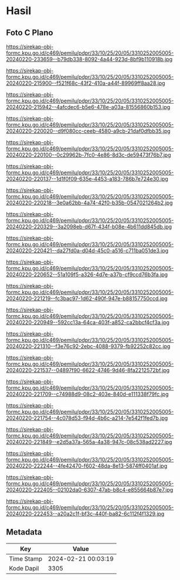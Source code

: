 # Hasil

## Foto C Plano

https://sirekap-obj-formc.kpu.go.id/c469/pemilu/pdpr/33/10/25/20/05/3310252005005-20240220-233659--b79db338-8092-4a44-923d-8bf9b110918b.jpg

https://sirekap-obj-formc.kpu.go.id/c469/pemilu/pdpr/33/10/25/20/05/3310252005005-20240220-215900--f521f68c-43f2-410a-a44f-89969ff8aa28.jpg

https://sirekap-obj-formc.kpu.go.id/c469/pemilu/pdpr/33/10/25/20/05/3310252005005-20240220-215942--4afcdec6-b5e6-478e-a03a-81556860b153.jpg

https://sirekap-obj-formc.kpu.go.id/c469/pemilu/pdpr/33/10/25/20/05/3310252005005-20240220-220020--d9f080cc-ceeb-4580-a9cb-21daf0dfbb35.jpg

https://sirekap-obj-formc.kpu.go.id/c469/pemilu/pdpr/33/10/25/20/05/3310252005005-20240220-220100--0c29962b-7fc0-4e86-8d3c-de59473f76b7.jpg

https://sirekap-obj-formc.kpu.go.id/c469/pemilu/pdpr/33/10/25/20/05/3310252005005-20240220-220137--1d1f0f09-635e-4453-a183-786b7e724e30.jpg

https://sirekap-obj-formc.kpu.go.id/c469/pemilu/pdpr/33/10/25/20/05/3310252005005-20240220-220218--3e0a62bb-4a74-42f0-b35b-0547021264b2.jpg

https://sirekap-obj-formc.kpu.go.id/c469/pemilu/pdpr/33/10/25/20/05/3310252005005-20240220-220329--3a2098eb-d67f-434f-b08e-4b611dd845db.jpg

https://sirekap-obj-formc.kpu.go.id/c469/pemilu/pdpr/33/10/25/20/05/3310252005005-20240220-220421--da27fd0a-d04d-45c0-a516-c711ba051de3.jpg

https://sirekap-obj-formc.kpu.go.id/c469/pemilu/pdpr/33/10/25/20/05/3310252005005-20240220-220652--51a109f5-a326-4d7e-a37b-cf9ccd76b3fa.jpg

https://sirekap-obj-formc.kpu.go.id/c469/pemilu/pdpr/33/10/25/20/05/3310252005005-20240220-221219--fc3bac97-1d62-490f-947e-b88157750ccd.jpg

https://sirekap-obj-formc.kpu.go.id/c469/pemilu/pdpr/33/10/25/20/05/3310252005005-20240220-220949--592cc13a-64ca-403f-a852-ca2bbcf4cf3a.jpg

https://sirekap-obj-formc.kpu.go.id/c469/pemilu/pdpr/33/10/25/20/05/3310252005005-20240220-221310--f3e76c92-2ebc-4088-9379-fb92252c82cc.jpg

https://sirekap-obj-formc.kpu.go.id/c469/pemilu/pdpr/33/10/25/20/05/3310252005005-20240220-221537--04897f90-6622-4746-9d46-8fa2212572bf.jpg

https://sirekap-obj-formc.kpu.go.id/c469/pemilu/pdpr/33/10/25/20/05/3310252005005-20240220-221709--c74988d9-08c2-403e-840d-e111338f79fc.jpg

https://sirekap-obj-formc.kpu.go.id/c469/pemilu/pdpr/33/10/25/20/05/3310252005005-20240220-221754--4c078d53-f94d-4b6c-a214-7e542f1fed7b.jpg

https://sirekap-obj-formc.kpu.go.id/c469/pemilu/pdpr/33/10/25/20/05/3310252005005-20240220-221849--e2d5a37a-565a-4a38-947c-08c538ad2227.jpg

https://sirekap-obj-formc.kpu.go.id/c469/pemilu/pdpr/33/10/25/20/05/3310252005005-20240220-222244--4fe42470-f602-48da-8e13-5874ff0401af.jpg

https://sirekap-obj-formc.kpu.go.id/c469/pemilu/pdpr/33/10/25/20/05/3310252005005-20240220-222405--02102da0-6307-47ab-b8c4-e855664b87e7.jpg

https://sirekap-obj-formc.kpu.go.id/c469/pemilu/pdpr/33/10/25/20/05/3310252005005-20240220-222453--a20a2c1f-bf3c-440f-ba82-6c112f4f1329.jpg


## Metadata

| Key        | Value               |
| ---------- | ------------------- |
| Time Stamp | 2024-02-21 00:03:19 |
| Kode Dapil | 3305                |



